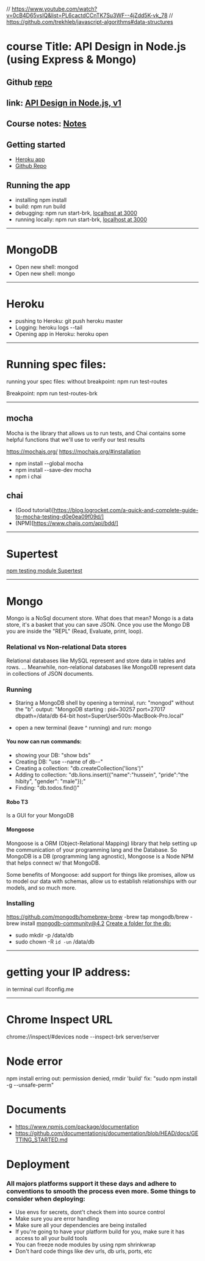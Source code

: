 // https://www.youtube.com/watch?v=0cB4D65vsIQ&list=PL6cactdCCnTK7Su3WF--4jZdd5K-vk_78
// https://github.com/trekhleb/javascript-algorithms#data-structures
#  course Title: API Design in Node.js (using Express & Mongo)
## Github [repo](https://github.com/FrontendMasters/api-design-node-v3)
## link: [API Design in Node.js, v1](https://frontendmasters.com/courses/api-design-nodejs/)
## Course notes: [Notes](https://fem-node-api.netlify.com/)

## Getting started
* [Heroku app](https://dashboard.heroku.com/apps/node-mongo-api-app/resources?justInstalledAddonServiceId=3dfb031f-23f4-4123-856f-5cb95ecdadc9)
* [Github Repo](https://github.com/hussein8844/api-mongo-node)

## Running the app
* installing npm install
* build: npm run build
* debugging: npm run start-brk, [localhost at 3000](http://localhost:3000/)
* running locally: npm run start-brk, [localhost at 3000](http://localhost:3000/)

---

# MongoDB
* Open new shell: mongod
* Open new shell: mongo

---

# Heroku
* pushing to Heroku: git push heroku master
* Logging: heroku logs --tail
* Opening app in Heroku: heroku open
---

# Running spec files:
running your spec files:
without breakpoint:
npm run test-routes

Breakpoint:
npm run test-routes-brk

---

## mocha
Mocha is the library that allows us to run tests, and Chai contains some helpful functions that we'll use to verify our test results

https://mochajs.org/
https://mochajs.org/#installation
- npm install --global mocha
- npm install --save-dev mocha
- npm i chai

## chai
* (Good tutorial)[https://blog.logrocket.com/a-quick-and-complete-guide-to-mocha-testing-d0e0ea09f09d/]
* (NPM)[https://www.chaijs.com/api/bdd/]




---

# Supertest
[npm testing module Supertest](https://visionmedia.github.io/superagent/)

---

# Mongo
Mongo is a NoSql document store. What does that mean? Mongo is a data store, it's a basket that you can save JSON. Once you use the Mongo DB you are inside the "REPL" (Read, Evaluate, print, loop).
### Relational vs Non-relational Data stores
Relational databases like MySQL represent and store data in tables and rows. ... Meanwhile, non-relational databases like MongoDB represent data in collections of JSON documents.

### Running
- Staring a MongoDB shell by opening a terminal, run: "mongod" without the "b".
output: "MongoDB starting : pid=30257 port=27017 dbpath=/data/db 64-bit host=SuperUser500s-MacBook-Pro.local"

- open a new terminal (leave ^ running) and run: mongo

#### You now can run commands:
- showing your DB: "show bds"
- Creating DB:  "use --name of db--"
- Creating a collection: "db.createCollection('lions')"
- Adding to collection: "db.lions.insert({"name":"hussein", "pride":"the hibity", "gender": "male"});"
- Finding: "db.todos.find()"

#### Robo T3
Is a GUI for your MongoDB

#### Mongoose
Mongoose is a ORM (Object-Relational Mapping) library that help setting up the communication of your programming lang and the Database.
So MongoDB is a DB (programming lang agnostic), Mongoose is a Node NPM that helps connect w/ that MongoDB.

Some benefits of Mongoose: add support for things like promises, allow us to model our data with schemas, allow us to establish relationships with our models, and so much more.

### Installing
https://github.com/mongodb/homebrew-brew
-brew tap mongodb/brew
-brew install mongodb-community@4.2
[Create a folder for the db:](https://treehouse.github.io/installation-guides/mac/mongo-mac.html)
- sudo mkdir -p /data/db
- sudo chown -R `id -un` /data/db


---

# getting your IP address:
in terminal
curl ifconfig.me

---
# Chrome Inspect URL
chrome://inspect/#devices
node --inspect-brk server/server

# Node error
npm install erring out: permission denied, rmdir 'build'
fix: "sudo npm install -g --unsafe-perm"

# Documents
- https://www.npmjs.com/package/documentation
- https://github.com/documentationjs/documentation/blob/HEAD/docs/GETTING_STARTED.md

# Deployment
### All majors platforms support it these days and adhere to conventions to smooth the process even more. Some things to consider when deploying:
- Use envs for secrets, dont't check them into source control
- Make sure you are error handling
- Make sure all your dependencies are being installed
- If you're going to have your platform build for you, make sure it has access to all your build tools
- You can freeze node modules by using npm shrinkwrap
- Don't hard code things like dev urls, db urls, ports, etc
